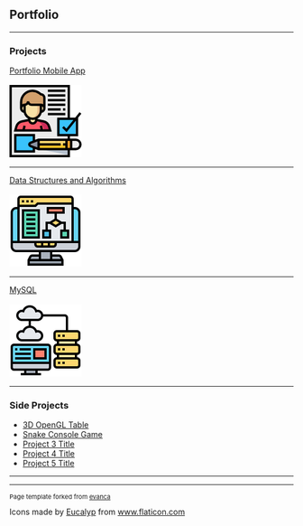 ## Portfolio

---

### Projects

[Portfolio Mobile App](https://github.com/btoulouse/mobileEPortfolio.git)
<br />
<br />
<img src="images/resume1.png"/>

---
[Data Structures and Algorithms](/pdf/sample_presentation.pdf)
<br />
<br />
<img src="images/algorithm.png"/>

---
[MySQL](http://example.com/)
<br />
<br />
<img src="images/database.png"/>

---

### Side Projects

- [3D OpenGL Table](https://github.com/btoulouse/OpenGL.git)
- [Snake Console Game](https://github.com/btoulouse/Snake.git)
- [Project 3 Title](http://example.com/)
- [Project 4 Title](http://example.com/)
- [Project 5 Title](http://example.com/)

---




---
<p style="font-size:11px">Page template forked from <a href="https://github.com/evanca/quick-portfolio">evanca</a></p>
<div>Icons made by <a href="https://creativemarket.com/eucalyp" title="Eucalyp">Eucalyp</a> from <a href="https://www.flaticon.com/" title="Flaticon">www.flaticon.com</a></div>

<!-- Remove above link if you don't want to attibute -->
